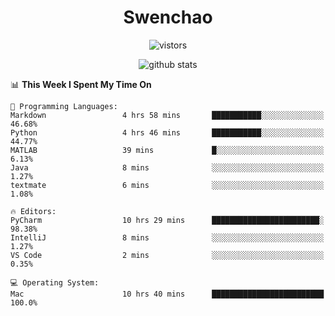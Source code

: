 <h1 align="center">Swenchao</h3>

<p align="center">
  <img src="https://visitor-badge.glitch.me/badge?page_id=Swenchao" alt="vistors" />
</p>

<p align="center">
  <img src="https://github-readme-stats.vercel.app/api?username=Swenchao&count_private=true&show_icons=true&theme=vue-dark&hide_title=true" alt="github stats" />
</p>

<!--START_SECTION:waka-->
📊 **This Week I Spent My Time On** 

```text
💬 Programming Languages: 
Markdown                 4 hrs 58 mins       ███████████░░░░░░░░░░░░░░   46.68% 
Python                   4 hrs 46 mins       ███████████░░░░░░░░░░░░░░   44.77% 
MATLAB                   39 mins             █░░░░░░░░░░░░░░░░░░░░░░░░   6.13% 
Java                     8 mins              ░░░░░░░░░░░░░░░░░░░░░░░░░   1.27% 
textmate                 6 mins              ░░░░░░░░░░░░░░░░░░░░░░░░░   1.08%

🔥 Editors: 
PyCharm                  10 hrs 29 mins      ████████████████████████░   98.38% 
IntelliJ                 8 mins              ░░░░░░░░░░░░░░░░░░░░░░░░░   1.27% 
VS Code                  2 mins              ░░░░░░░░░░░░░░░░░░░░░░░░░   0.35%

💻 Operating System: 
Mac                      10 hrs 40 mins      █████████████████████████   100.0%

```


<!--END_SECTION:waka-->
